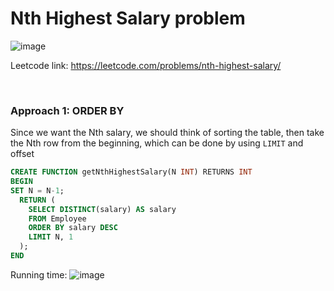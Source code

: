 # Nth Highest Salary problem
![image](https://github.com/artisan1218/LeetCode-Solution/assets/25105806/661c5369-e128-4950-a00c-e818c3d1f8cf)

Leetcode link: https://leetcode.com/problems/nth-highest-salary/

<br />

### Approach 1: ORDER BY

Since we want the Nth salary, we should think of sorting the table, then take the Nth row from the beginning, which can be done by using `LIMIT` and offset

```sql
CREATE FUNCTION getNthHighestSalary(N INT) RETURNS INT
BEGIN
SET N = N-1;
  RETURN (
    SELECT DISTINCT(salary) AS salary
    FROM Employee
    ORDER BY salary DESC
    LIMIT N, 1
  );
END
```

Running time:
![image](https://github.com/artisan1218/LeetCode-Solution/assets/25105806/8ebeb548-2623-4f41-a894-5e6afe7f9930)
